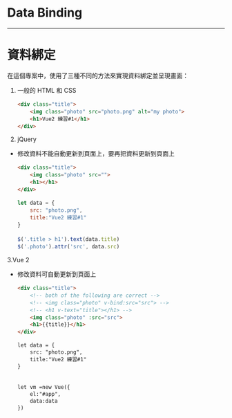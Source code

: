 # Data Binding

***

# 資料綁定
在這個專案中，使用了三種不同的方法來實現資料綁定並呈現畫面：

1. 一般的 HTML 和 CSS

    ``` html
    <div class="title">
        <img class="photo" src="photo.png" alt="my photo">
        <h1>Vue2 練習#1</h1>
    </div>
    ```

2. jQuery
- 修改資料不能自動更新到頁面上，要再把資料更新到頁面上

    ``` html
    <div class="title">
        <img class="photo" src="">
        <h1></h1>
    </div>
    ```

    ``` javascript
    let data = {
        src: "photo.png",
        title:"Vue2 練習#1"
    }

    $('.title > h1').text(data.title)
    $('.photo').attr('src', data.src)
    ```
3.Vue 2
- 修改資料可自動更新到頁面上

    ``` html
    <div class="title">
        <!-- both of the following are correct -->
        <!-- <img class="photo" v-bind:src="src"> -->
        <!-- <h1 v-text="title"></h1> -->
        <img class="photo" :src="src">
        <h1>{{title}}</h1>
    </div>
    ```

    ``` javescript
    let data = {
        src: "photo.png",
        title:"Vue2 練習#1"
    }


    let vm =new Vue({
        el:"#app",
        data:data
    })
    ```
